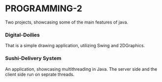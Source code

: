 # PROGRAMMING-2

Two projects, showcasing some of the main features of java.

### Digital-Doilies 

That is a simple drawing application, utilizing Swing and 2DGraphics.

### Sushi-Delivery System

An application, showcasing multithreading in Java. The server side and the client side run on seprate threads.
